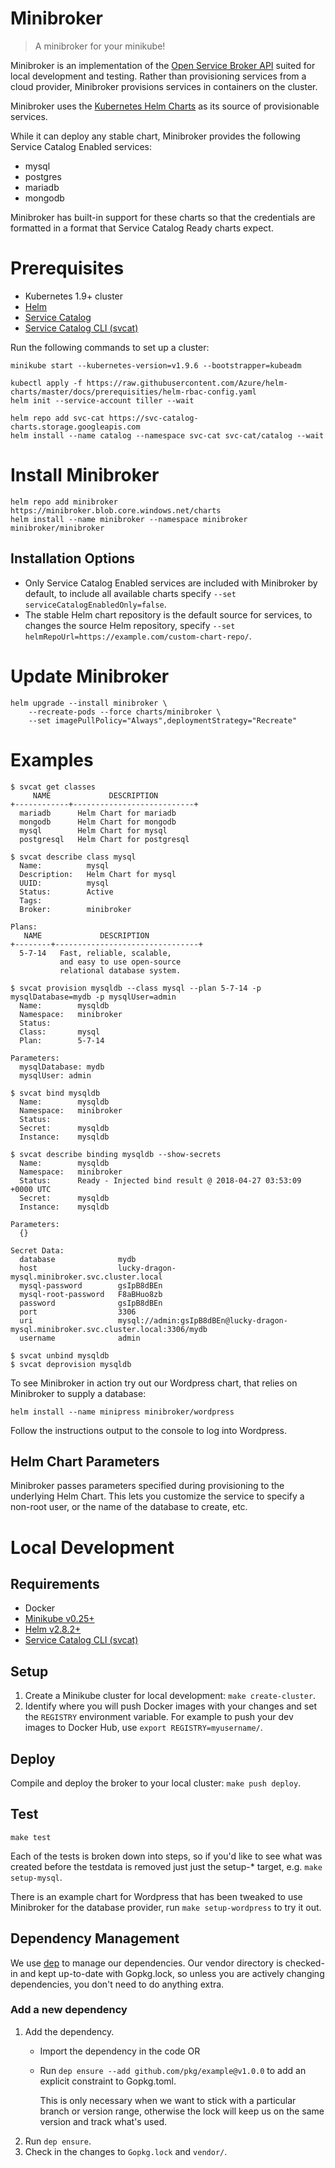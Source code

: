 # Minibroker

> A minibroker for your minikube!

Minibroker is an implementation of the [Open Service Broker API](https://openservicebrokerapi.org)
suited for local development and testing. Rather than provisioning services
from a cloud provider, Minibroker provisions services in containers on the cluster.

Minibroker uses the [Kubernetes Helm Charts](https://github.com/kubernetes/charts)
as its source of provisionable services.

While it can deploy any stable chart, Minibroker provides the following Service Catalog Enabled
services:

* mysql
* postgres
* mariadb
* mongodb

Minibroker has built-in support for these charts so that the credentials are formatted
in a format that Service Catalog Ready charts expect.

# Prerequisites

* Kubernetes 1.9+ cluster
* [Helm](https://helm.sh)
* [Service Catalog](https://svc-cat.io/docs/install)
* [Service Catalog CLI (svcat)](http://svc-cat.io/docs/install/#installing-the-service-catalog-cli)

Run the following commands to set up a cluster:

```
minikube start --kubernetes-version=v1.9.6 --bootstrapper=kubeadm

kubectl apply -f https://raw.githubusercontent.com/Azure/helm-charts/master/docs/prerequisities/helm-rbac-config.yaml
helm init --service-account tiller --wait

helm repo add svc-cat https://svc-catalog-charts.storage.googleapis.com
helm install --name catalog --namespace svc-cat svc-cat/catalog --wait
```

# Install Minibroker

```
helm repo add minibroker https://minibroker.blob.core.windows.net/charts
helm install --name minibroker --namespace minibroker minibroker/minibroker
```

## Installation Options
* Only Service Catalog Enabled services are included with Minibroker by default,
  to include all available charts specify `--set serviceCatalogEnabledOnly=false`.
* The stable Helm chart repository is the default source for services, to changes
  the source Helm repository, specify
  `--set helmRepoUrl=https://example.com/custom-chart-repo/`.

# Update Minibroker

```
helm upgrade --install minibroker \
	--recreate-pods --force charts/minibroker \
	--set imagePullPolicy="Always",deploymentStrategy="Recreate"
```

# Examples

```
$ svcat get classes
     NAME             DESCRIPTION
+------------+---------------------------+
  mariadb      Helm Chart for mariadb
  mongodb      Helm Chart for mongodb
  mysql        Helm Chart for mysql
  postgresql   Helm Chart for postgresql

$ svcat describe class mysql
  Name:          mysql
  Description:   Helm Chart for mysql
  UUID:          mysql
  Status:        Active
  Tags:
  Broker:        minibroker

Plans:
   NAME             DESCRIPTION
+--------+--------------------------------+
  5-7-14   Fast, reliable, scalable,
           and easy to use open-source
           relational database system.

$ svcat provision mysqldb --class mysql --plan 5-7-14 -p mysqlDatabase=mydb -p mysqlUser=admin
  Name:        mysqldb
  Namespace:   minibroker
  Status:
  Class:       mysql
  Plan:        5-7-14

Parameters:
  mysqlDatabase: mydb
  mysqlUser: admin

$ svcat bind mysqldb
  Name:        mysqldb
  Namespace:   minibroker
  Status:
  Secret:      mysqldb
  Instance:    mysqldb

$ svcat describe binding mysqldb --show-secrets
  Name:        mysqldb
  Namespace:   minibroker
  Status:      Ready - Injected bind result @ 2018-04-27 03:53:09 +0000 UTC
  Secret:      mysqldb
  Instance:    mysqldb

Parameters:
  {}

Secret Data:
  database              mydb
  host                  lucky-dragon-mysql.minibroker.svc.cluster.local
  mysql-password        gsIpB8dBEn
  mysql-root-password   F8aBHuo8zb
  password              gsIpB8dBEn
  port                  3306
  uri                   mysql://admin:gsIpB8dBEn@lucky-dragon-mysql.minibroker.svc.cluster.local:3306/mydb
  username              admin

$ svcat unbind mysqldb
$ svcat deprovision mysqldb
```

To see Minibroker in action try out our Wordpress chart, that relies on Minibroker
to supply a database:

```
helm install --name minipress minibroker/wordpress
```

Follow the instructions output to the console to log into Wordpress.

## Helm Chart Parameters
Minibroker passes parameters specified during provisioning to the underlying
Helm Chart. This lets you customize the service to specify a non-root user, or the name of
the database to create, etc.

# Local Development

## Requirements

* Docker
* [Minikube v0.25+](https://github.com/kubernetes/minikube/releases/tag/v0.25.0)
* [Helm v2.8.2+](https://helm.sh)
* [Service Catalog CLI (svcat)](https://github.com/kubernetes-incubator/service-catalog/cmd/svcat)

## Setup

1. Create a Minikube cluster for local development: `make create-cluster`.
2. Identify where you will push Docker images with your changes and set the `REGISTRY`
   environment variable. For example to push your dev images to Docker Hub, use
   `export REGISTRY=myusername/`.

## Deploy

Compile and deploy the broker to your local cluster: `make push deploy`.

## Test

`make test`

Each of the tests is broken down into steps, so if you'd like to see what was
created before the testdata is removed just just the setup-* target, e.g. `make setup-mysql`.

There is an example chart for Wordpress that has been tweaked to use Minibroker for the
database provider, run `make setup-wordpress` to try it out.

## Dependency Management

We use [dep](https://golang.github.io/dep) to manage our dependencies. Our vendor
directory is checked-in and kept up-to-date with Gopkg.lock, so unless you are
actively changing dependencies, you don't need to do anything extra.

### Add a new dependency

1. Add the dependency.
    * Import the dependency in the code OR
    * Run `dep ensure --add github.com/pkg/example@v1.0.0` to add an explicit constraint
       to Gopkg.toml.

       This is only necessary when we want to stick with a particular branch
       or version range, otherwise the lock will keep us on the same version and track what's used.
2. Run `dep ensure`.
3. Check in the changes to `Gopkg.lock` and `vendor/`.
